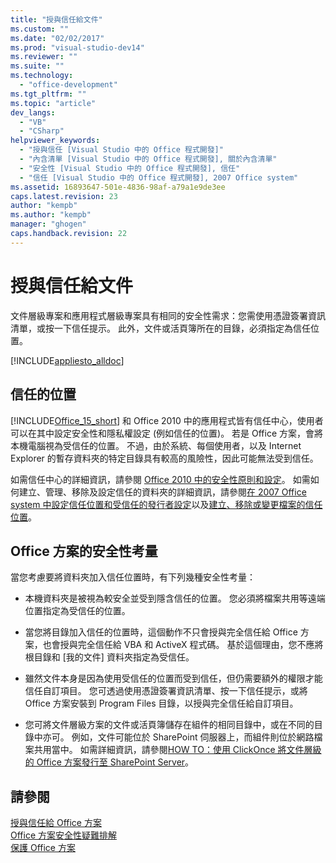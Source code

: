 ```yaml
---
title: "授與信任給文件"
ms.custom: ""
ms.date: "02/02/2017"
ms.prod: "visual-studio-dev14"
ms.reviewer: ""
ms.suite: ""
ms.technology: 
  - "office-development"
ms.tgt_pltfrm: ""
ms.topic: "article"
dev_langs: 
  - "VB"
  - "CSharp"
helpviewer_keywords: 
  - "授與信任 [Visual Studio 中的 Office 程式開發]"
  - "內含清單 [Visual Studio 中的 Office 程式開發], 關於內含清單"
  - "安全性 [Visual Studio 中的 Office 程式開發], 信任"
  - "信任 [Visual Studio 中的 Office 程式開發], 2007 Office system"
ms.assetid: 16893647-501e-4836-98af-a79a1e9de3ee
caps.latest.revision: 23
author: "kempb"
ms.author: "kempb"
manager: "ghogen"
caps.handback.revision: 22
---
```

# 授與信任給文件
  文件層級專案和應用程式層級專案具有相同的安全性需求：您需使用憑證簽署資訊清單，或按一下信任提示。  此外，文件或活頁簿所在的目錄，必須指定為信任位置。  
  
 [!INCLUDE[appliesto_alldoc](../vsto/includes/appliesto-alldoc-md.md)]  
  
## 信任的位置  
 [!INCLUDE[Office_15_short](../vsto/includes/office-15-short-md.md)] 和 Office 2010 中的應用程式皆有信任中心，使用者可以在其中設定安全性和隱私權設定 \(例如信任的位置\)。  若是 Office 方案，會將本機電腦視為受信任的位置。 不過，由於系統、每個使用者，以及 Internet Explorer 的暫存資料夾的特定目錄具有較高的風險性，因此可能無法受到信任。  
  
 如需信任中心的詳細資訊，請參閱 [Office 2010 中的安全性原則和設定](http://go.microsoft.com/fwlink/?LinkId=89202)。  如需如何建立、管理、移除及設定信任的資料夾的詳細資訊，請參閱[在 2007 Office system 中設定信任位置和受信任的發行者設定](http://go.microsoft.com/fwlink/?LinkId=89203)以及[建立、移除或變更檔案的信任位置](https://support.office.com/en-au/article/Create-remove-or-change-a-trusted-location-for-your-files-f5151879-25ea-4998-80a5-4208b3540a62)。  
  
## Office 方案的安全性考量  
 當您考慮要將資料夾加入信任位置時，有下列幾種安全性考量：  
  
-   本機資料夾是被視為較安全並受到隱含信任的位置。  您必須將檔案共用等遠端位置指定為受信任的位置。  
  
-   當您將目錄加入信任的位置時，這個動作不只會授與完全信任給 Office 方案，也會授與完全信任給 VBA 和 ActiveX 程式碼。  基於這個理由，您不應將根目錄和 \[我的文件\] 資料夾指定為受信任。  
  
-   雖然文件本身是因為使用受信任的位置而受到信任，但仍需要額外的權限才能信任自訂項目。  您可透過使用憑證簽署資訊清單、按一下信任提示，或將 Office 方案安裝到 Program Files 目錄，以授與完全信任給自訂項目。  
  
-   您可將文件層級方案的文件或活頁簿儲存在組件的相同目錄中，或在不同的目錄中亦可。  例如，文件可能位於 SharePoint 伺服器上，而組件則位於網路檔案共用當中。  如需詳細資訊，請參閱[HOW TO：使用 ClickOnce 將文件層級的 Office 方案發行至 SharePoint Server](http://msdn.microsoft.com/zh-tw/2408e809-fb78-42a1-9152-00afa1522e58)。  
  
## 請參閱  
 [授與信任給 Office 方案](../vsto/granting-trust-to-office-solutions.md)   
 [Office 方案安全性疑難排解](../vsto/troubleshooting-office-solution-security.md)   
 [保護 Office 方案](../vsto/securing-office-solutions.md)  
  
  